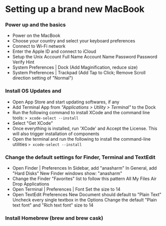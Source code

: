 # Setting up a brand new MacBook

### Power up and the basics
- Power on the MacBook
- Choose your country and select your keyboard preferences
- Connect to Wi-Fi network
- Enter the Apple ID and connect to iCloud
- Setup the Unix Account
    Full Name
    Account Name
    Password
    Password Verify
    Hint
- System Preferences | Dock (Add Maginification, reduce size)
- System Preferences | Trackpad (Add Tap to Click; Remove Scroll direction setting of "Normal")

### Install OS Updates and 
- Open App Store and start updating softwares, if any
- Add Terminal App from *"Applications > Utility > Terminal"* to the Dock
- Run the following command to install XCode and the command line tools:
    `> xcode-select --install`
- Select "Get XCode"
- Once everything is installed, run 'XCode' and Accept the License. This will also trigger installation of components
- Open the terminal and run the following to install the command-line utilities
    `> xcode-select --install`

### Change the default settings for Finder, Terminal and TextEdit
- Open Finder | Preferences
    In Sidebar, add "anasharm"
    In General, add "Hard Disks"
    New Finder windows show: "anasharm"
- Change the Finder "Favorites" list to follow this pattern
    All My Files
    Air Drop
    Applications
- Open Terminal | Preferences | Font
    Set the size to 14
- Open TextEdit Preferences
    New Document should default to "Plain Text"
    Uncheck every single textbox in the Options 
    Change the default "Plain text font" and "Rich text font" size to 14

### Install Homebrew (brew and brew cask)
